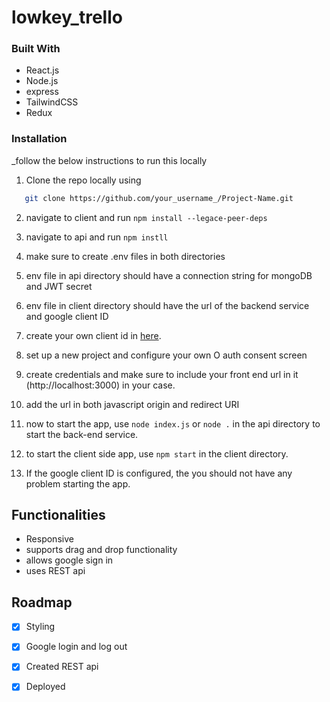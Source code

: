 # lowkey_trello

### Built With

* React.js
* Node.js
* express
* TailwindCSS
* Redux

### Installation
_follow the below instructions to run this locally

1. Clone the repo locally using  
```sh
   git clone https://github.com/your_username_/Project-Name.git
   ```
2. navigate to client and run `npm install --legace-peer-deps`
  
3. navigate to api and run `npm instll`

4. make sure to create .env files in both directories
5. env file in api directory should have a connection string for mongoDB and JWT secret
6. env file in client directory should have the url of the backend service and google client ID
7. create your own client id in [here](https://console.developers.google.com/).
8. set up a new project and configure your own O auth consent screen
9. create credentials and make sure to include your front end url in it (http://localhost:3000) in your case.
10. add the url in both javascript origin and redirect URI
11. now to start the app, use `node index.js` or `node .` in the api directory to start the back-end service.
12. to start the client side app, use `npm start` in the client directory.
13. If the google client ID is configured, the you should not have any problem starting the app.

## Functionalities
* Responsive
* supports drag and drop functionality
* allows google sign in
* uses REST api


## Roadmap

- [x] Styling
- [x] Google login and log out
- [x] Created REST api
- [x] Deployed
   

























[React.js]: https://img.shields.io/badge/React-20232A?style=for-the-badge&logo=react&logoColor=61DAFB